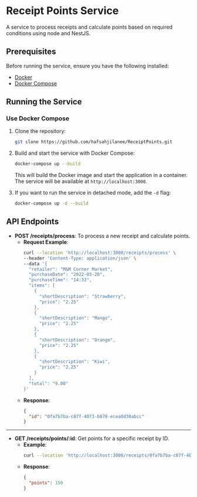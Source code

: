 # Receipt Points Service

A service to process receipts and calculate points based on required conditions using node and NestJS.

## Prerequisites

Before running the service, ensure you have the following installed:

- [Docker](https://www.docker.com/get-started) 
- [Docker Compose](https://docs.docker.com/compose/install/)

## Running the Service

### Use Docker Compose

1. Clone the repository:
    ```bash
    git clone https://github.com/hafsahjilanee/ReceiptPoints.git
    ```

2. Build and start the service with Docker Compose:
    ```bash
    docker-compose up --build
    ```

    This will build the Docker image and start the application in a container. The service will be available at `http://localhost:3000`.

3. If you want to run the service in detached mode, add the `-d` flag:
    ```bash
    docker-compose up -d --build
    ```


## API Endpoints

- **POST /receipts/process**: To process a new receipt and calculate points.
    - **Request Example**:
      ```bash
      curl --location 'http://localhost:3000/receipts/process' \
      --header 'Content-Type: application/json' \
      --data '{
        "retailer": "M&M Corner Market",
        "purchaseDate": "2022-03-20",
        "purchaseTime": "14:33",
        "items": [
          {
            "shortDescription": "Strawberry",
            "price": "2.25"
          },
          {
            "shortDescription": "Mango",
            "price": "2.25"
          },
          {
            "shortDescription": "Orange",
            "price": "2.25"
          },
          {
            "shortDescription": "Kiwi",
            "price": "2.25"
          }
        ],
        "total": "9.00"
      }'
      ```
    - **Response**:
      ```json
      {
        "id": "0fa7b7ba-c87f-4073-b878-ecea0d30abcc"
      }
      ```

---

- **GET /receipts/points/:id**: Get points for a specific receipt by ID.
    - **Example**:
      ```bash
      curl --location 'http://localhost:3000/receipts/0fa7b7ba-c87f-4073-b878-ecea0d30abcc/points/'
      ```
    - **Response**:
      ```json
      {
        "points": 150
      }
      ```
